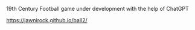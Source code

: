 19th Century Football game under development with the help of ChatGPT

https://jawnirock.github.io/ball2/
